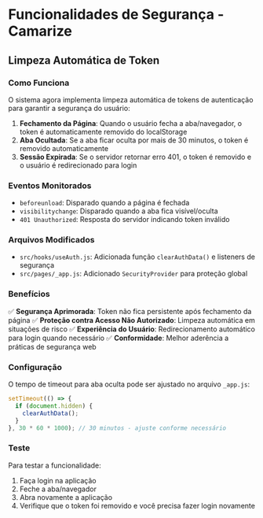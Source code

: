 # Funcionalidades de Segurança - Camarize

## Limpeza Automática de Token

### Como Funciona

O sistema agora implementa limpeza automática de tokens de autenticação para garantir a segurança do usuário:

1. **Fechamento da Página**: Quando o usuário fecha a aba/navegador, o token é automaticamente removido do localStorage
2. **Aba Ocultada**: Se a aba ficar oculta por mais de 30 minutos, o token é removido automaticamente
3. **Sessão Expirada**: Se o servidor retornar erro 401, o token é removido e o usuário é redirecionado para login

### Eventos Monitorados

- `beforeunload`: Disparado quando a página é fechada
- `visibilitychange`: Disparado quando a aba fica visível/oculta
- `401 Unauthorized`: Resposta do servidor indicando token inválido

### Arquivos Modificados

- `src/hooks/useAuth.js`: Adicionada função `clearAuthData()` e listeners de segurança
- `src/pages/_app.js`: Adicionado `SecurityProvider` para proteção global

### Benefícios

✅ **Segurança Aprimorada**: Token não fica persistente após fechamento da página
✅ **Proteção contra Acesso Não Autorizado**: Limpeza automática em situações de risco
✅ **Experiência do Usuário**: Redirecionamento automático para login quando necessário
✅ **Conformidade**: Melhor aderência a práticas de segurança web

### Configuração

O tempo de timeout para aba oculta pode ser ajustado no arquivo `_app.js`:

```javascript
setTimeout(() => {
  if (document.hidden) {
    clearAuthData();
  }
}, 30 * 60 * 1000); // 30 minutos - ajuste conforme necessário
```

### Teste

Para testar a funcionalidade:
1. Faça login na aplicação
2. Feche a aba/navegador
3. Abra novamente a aplicação
4. Verifique que o token foi removido e você precisa fazer login novamente 